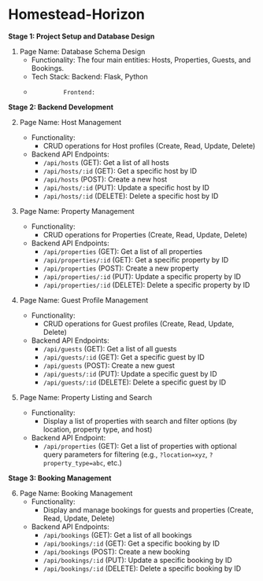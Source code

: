 # Homestead-Horizon

**Stage 1: Project Setup and Database Design**

1. Page Name: Database Schema Design
   - Functionality: The four main entities: Hosts, Properties, Guests, and Bookings.
   - Tech Stack: Backend: Flask, Python
   -              Frontend:
**Stage 2: Backend Development**

2. Page Name: Host Management
   - Functionality:
     - CRUD operations for Host profiles (Create, Read, Update, Delete)
   - Backend API Endpoints:
     - `/api/hosts` (GET): Get a list of all hosts
     - `/api/hosts/:id` (GET): Get a specific host by ID
     - `/api/hosts` (POST): Create a new host
     - `/api/hosts/:id` (PUT): Update a specific host by ID
     - `/api/hosts/:id` (DELETE): Delete a specific host by ID

3. Page Name: Property Management
   - Functionality:
     - CRUD operations for Properties (Create, Read, Update, Delete)
   - Backend API Endpoints:
     - `/api/properties` (GET): Get a list of all properties
     - `/api/properties/:id` (GET): Get a specific property by ID
     - `/api/properties` (POST): Create a new property
     - `/api/properties/:id` (PUT): Update a specific property by ID
     - `/api/properties/:id` (DELETE): Delete a specific property by ID

4. Page Name: Guest Profile Management
   - Functionality:
     - CRUD operations for Guest profiles (Create, Read, Update, Delete)
   - Backend API Endpoints:
     - `/api/guests` (GET): Get a list of all guests
     - `/api/guests/:id` (GET): Get a specific guest by ID
     - `/api/guests` (POST): Create a new guest
     - `/api/guests/:id` (PUT): Update a specific guest by ID
     - `/api/guests/:id` (DELETE): Delete a specific guest by ID

5. Page Name: Property Listing and Search
   - Functionality:
     - Display a list of properties with search and filter options (by location, property type, and host)
   - Backend API Endpoint:
     - `/api/properties` (GET): Get a list of properties with optional query parameters for filtering (e.g., `?location=xyz`, `?property_type=abc`, etc.)

**Stage 3: Booking Management**

6. Page Name: Booking Management
   - Functionality:
     - Display and manage bookings for guests and properties (Create, Read, Update, Delete)
   - Backend API Endpoints:
     - `/api/bookings` (GET): Get a list of all bookings
     - `/api/bookings/:id` (GET): Get a specific booking by ID
     - `/api/bookings` (POST): Create a new booking
     - `/api/bookings/:id` (PUT): Update a specific booking by ID
     - `/api/bookings/:id` (DELETE): Delete a specific booking by ID
